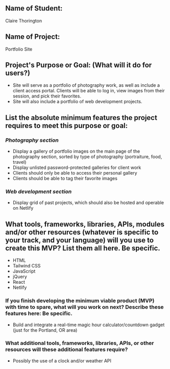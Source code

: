 ## **Name of Student:**
Claire Thorington

## **Name of Project:**
Portfolio Site

## **Project's Purpose or Goal: (What will it do for users?)**
- Site will serve as a portfolio of photography work, as well as include a client access portal. Clients will be able to log in, view images from their session, and pick their favorites.
- Site will also include a portfolio of web development projects.

## **List the absolute minimum features the project requires to meet this purpose or goal:**
### _Photography section_
- Display a gallery of portfolio images on the main page of the photography section, sorted by type of photography (portraiture, food, travel)
- Display unlisted password-protected galleries for client work
- Clients should only be able to access their personal gallery
- Clients should be able to tag their favorite images
### _Web development section_
- Display grid of past projects, which should also be hosted and operable on Netlify

## **What tools, frameworks, libraries, APIs, modules and/or other resources (whatever is specific to your track, and your language) will you use to create this MVP? List them all here. Be specific.**
- HTML
- Tailwind CSS
- JavaScript
- jQuery
- React
- Netlify

### **If you finish developing the minimum viable product (MVP) with time to spare, what will you work on next? Describe these features here: Be specific.**
- Build and integrate a real-time magic hour calculator/countdown gadget (just for the Portland, OR area)

### **What additional tools, frameworks, libraries, APIs, or other resources will these additional features require?**
- Possibly the use of a clock and/or weather API
